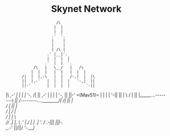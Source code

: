<h1 align="center">
  <b>Skynet Network</b>
</h1>



                          /\
                         |  |
                         |  |
                        .'  '.
                        |    |
                        |    |
                        | /\ |
                      .' |__|'.
                      |  |  |  |
                     .'  |  |  '.
                /\   |   \__/   |   /\
               |  |  |   |  |   |  |  |
           /|  |  |,-\   |  |   /-,|  |  |\
           ||  |,-'   |  |  |  |   '-,|  ||
           ||-'       |  |  |  |       '-||
|\     _,-'           |  |  |  |           '-,_     /|
||  ,-'               |  |  |  |               '-,  ||
||-'    =(Mav51)=     |  |  |  |                  '-||
||                    |  \  /  |                    ||
|\________....--------\   ||   /--------....________/|
                      /|  ||  |\
                     / |  ||  | \
                    /  |  \/  |  \
                   /   |      |   \   
                 //   .|      |.   \\
               .' |_./ |      | \._| '.
              /     _.-|||  |||-._     \
              \__.-'   \||/\||/   '-.__/  
              
              
